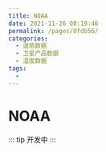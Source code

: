 ```yaml
---
title: NOAA
date: 2021-11-26 00:19:46
permalink: /pages/0fdb56/
categories:
  - 遥感数据
  - 卫星产品数据
  - 温度数据
tags:
  - 
---
```

# NOAA

::: tip
开发中
:::

